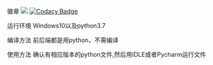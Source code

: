 徽章
![](https://img.shields.io/badge/language-python-green.svg)
[![Codacy Badge](https://api.codacy.com/project/badge/Grade/0c8d1dc9674a4242a94aff9aed774a8e)](https://www.codacy.com/manual/cxxxyy/13water?utm_source=github.com&amp;utm_medium=referral&amp;utm_content=cxxxyy/13water&amp;utm_campaign=Badge_Grade)

运行环境 Windows10以及python3.7

编译方法 前后端都是用python，不需编译

使用方法 确认有相应版本的python文件,然后用IDLE或者Pycharm运行文件
